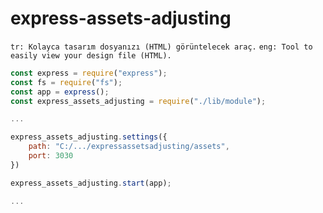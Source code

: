 # express-assets-adjusting

`tr: Kolayca tasarım dosyanızı (HTML) görüntelecek araç.`
`eng: Tool to easily view your design file (HTML).`

```javascript
const express = require("express");
const fs = require("fs");
const app = express();
const express_assets_adjusting = require("./lib/module");

...

express_assets_adjusting.settings({
    path: "C:/.../expressassetsadjusting/assets",
    port: 3030
})

express_assets_adjusting.start(app);

...

```
